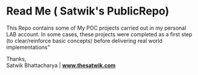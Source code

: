 # Read Me ( Satwik's PublicRepo)

This Repo contains some of My POC projects carried out in my personal LAB account. In some cases, these projects were completed as a first step (to clear/reinforce basic concepts) before delivering real world implementations" 


Thanks,  
Satwik Bhattacharya | **www.thesatwik.com**




